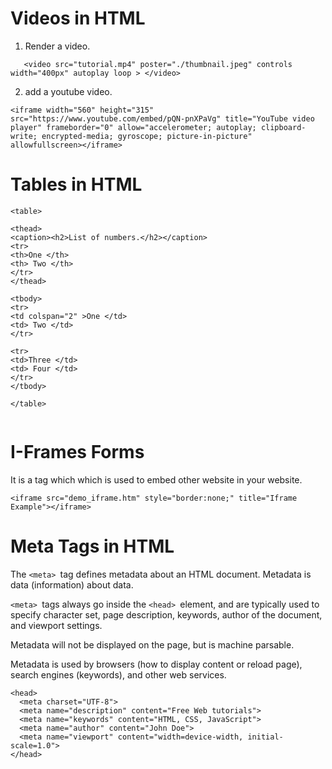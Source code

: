 # Videos in HTML

1. Render a video.

```
   <video src="tutorial.mp4" poster="./thumbnail.jpeg" controls width="400px" autoplay loop > </video>

```

2. add a youtube video.

```
<iframe width="560" height="315" src="https://www.youtube.com/embed/pQN-pnXPaVg" title="YouTube video player" frameborder="0" allow="accelerometer; autoplay; clipboard-write; encrypted-media; gyroscope; picture-in-picture" allowfullscreen></iframe>

```

# Tables in HTML

```
<table>

<thead>
<caption><h2>List of numbers.</h2></caption>
<tr>
<th>One </th>
<th> Two </th>
</tr>
</thead>

<tbody>
<tr>
<td colspan="2" >One </td>
<td> Two </td>
</tr>

<tr>
<td>Three </td>
<td> Four </td>
</tr>
</tbody>

</table>


```

# I-Frames Forms

It is a tag which which is used to embed other website in your website.

```
<iframe src="demo_iframe.htm" style="border:none;" title="Iframe Example"></iframe>

```

# Meta Tags in HTML

The `<meta> `tag defines metadata about an HTML document. Metadata is data (information) about data.

`<meta> `tags always go inside the `<head> `element, and are typically used to specify character set, page description, keywords, author of the document, and viewport settings.

Metadata will not be displayed on the page, but is machine parsable.

Metadata is used by browsers (how to display content or reload page), search engines (keywords), and other web services.

```
<head>
  <meta charset="UTF-8">
  <meta name="description" content="Free Web tutorials">
  <meta name="keywords" content="HTML, CSS, JavaScript">
  <meta name="author" content="John Doe">
  <meta name="viewport" content="width=device-width, initial-scale=1.0">
</head>
```
